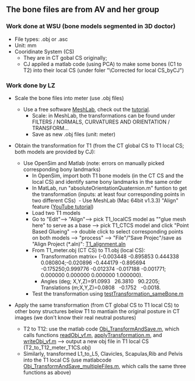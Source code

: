 ## The bone files are from AV and her group 
### Work done at WSU (bone models segmented in 3D doctor)
- File types: .obj or .asc
- Unit: mm 
- Cooridinate System (CS)
  - They are in CT gobal CS originally;
  - CJ appiled a matlab code (using PCA) to make some bones (C1 to T2) into their local CS (under foler "\Corrected for local CS_byCJ") 

### Work done by LZ
- Scale the bone files into meter (use .obj files) 
  - Use a free software [MeshLab](http://www.meshlab.net/), check out the [tutorial](http://www.cse.iitd.ac.in/~mcs112609/Meshlab%20Tutorial.pdf).
    - Scale: in MeshLab, the transformations can be found under FILTERS / NORMALS, CURVATURES AND ORIENTATION / TRANSFORM… 
    - Save as new .obj files (unit: meter)
- Obtain the transformation for T1 (from the CT global CS to T1 local CS; both models are provided by CJ): 
  - Use OpenSim and Matlab (note: errors on manually picked corresponding bony landmarks)
    - In OpenSim, import both T1 bone models (in the CT CS and the local CS) and identify same bony landmarks in the same order
    - In MatLab, run "absoluteOrientationQuaternion.m" funtion to get the transformation (inputs: at least four corresponding points in two different CSs)
  - Use MeshLab (Mac 64bit v1.3.3) "Align" feature ([YouTube tutorial](https://www.youtube.com/watch?v=4g9Hap4rX0k))
    - Load two T1 models
    - Go to "Edit"--> "Align"-->  pick T1_localCS model as ""glue mesh here" to serve as a base --> pick T1_CTCS model and click "Point Based Glueing" --> double click to select corresponding points on both models --> "process" --> "File"/"Save Projec"/save as "Align Project (*.aln)": [T1_alignment.aln](T1_alignment.aln)
    - From T1_meter.obj (CT CS) to T1.obj (local CS): 
      - Transformation matrix= (-0.003448 -0.895853 0.444338 0.080804;-0.020896 -0.444179 -0.895694 -0.175250;0.999776 -0.012374 -0.017188 -0.001771; 0.000000 0.000000 0.000000 1.000000).
      - Angles (deg; X,Y,Z)=91.0993   26.3810   90.2205; Translations (m;X,Y,Z)=0.0808   -0.1752   -0.0018.
    - Test the transformation using [testTransformation_sameBone.m](testTransformation_sameBone.m)
    
- Apply the same transformation (from CT global CS to T1 local CS) to other bony structures below T1 to mantiain the original posture in CT images (we don't know their real  neutral postures)
  - T2 to T12: use the matlab code [Obj_TransformAndSave.m](Obj_TransformAndSave.m), which calls functions [readObj_vf.m](functions/readObj_vf.m), [applyTransformation.m](functions/applyTransformation.m), and [writeObj_vf.m](functions/writeObj_vf.m) --> output a new obj file in T1 local CS (T2_to_T12_meter_T1CS.obj)
  - Similarly, transformed L1_to_L5, Clavicles, Scapulas,Rib and Pelvis into the T1 local CS (use matlabcode [Obj_TransformAndSave_multipleFiles.m](Obj_TransformAndSave_multipleFiles.m), which calls the same three functions as above)
